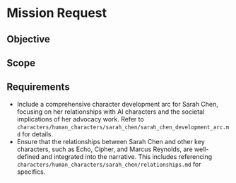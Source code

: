 # Mission Request

## Objective

## Scope

## Requirements
- Include a comprehensive character development arc for Sarah Chen, focusing on her relationships with AI characters and the societal implications of her advocacy work. Refer to `characters/human_characters/sarah_chen/sarah_chen_development_arc.md` for details.
- Ensure that the relationships between Sarah Chen and other key characters, such as Echo, Cipher, and Marcus Reynolds, are well-defined and integrated into the narrative. This includes referencing `characters/human_characters/sarah_chen/relationships.md` for specifics.

